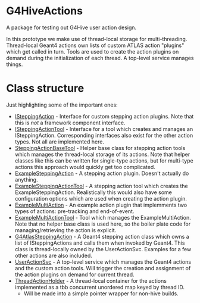 # G4HiveActions
A package for testing out G4Hive user action design.

In this prototype we make use of thread-local storage for multi-threading.
Thread-local Geant4 actions own lists of custom ATLAS action "plugins" which
get called in turn. Tools are used to create the action plugins on demand
during the initialization of each thread. A top-level service manages things.

# Class structure
Just highlighting some of the important ones:

* [ISteppingAction](G4HiveActions/ISteppingAction.h) - Interface for custom
  stepping action plugins. Note that this is _not_ a framework component
  interface.
* [ISteppingActionTool](G4HiveActions/ISteppingActionTool.h) - Interface for a
  tool which creates and manages an ISteppingAction. Corresponding interfaces
  also exist for the other action types. Not all are implemented here.
* [SteppingActionBaseTool](G4HiveActions/SteppingActionBaseTool.h) - Helper
  base class for stepping action tools which manages the thread-local storage
  of its actions. Note that helper classes like this can be written for
  single-type actions, but for multi-type actions this approach would quickly
  get too complicated.
* [ExampleSteppingAction](src/ExampleSteppingAction.h) - A stepping action
  plugin. Doesn't actually do anything.
* [ExampleSteppingActionTool](src/ExampleSteppingActionTool.h) - A stepping
  action tool which creates the ExampleSteppingAction. Realistically this
  would also have some configuration options which are used when creating the
  action plugin.
* [ExampleMultiAction](src/ExampleMultiAction.h) - An example action plugin
  that implemments two types of actions: pre-tracking and end-of-event.
* [ExampleMultiActionTool](src/ExampleMultiActionTool.h) - Tool which manages
  the ExampleMultiAction. Note that no helper base class is used here, so the
  boiler plate code for managing/retrieving the action is explicit.
* [G4AtlasSteppingAction](src/G4AtlasSteppingAction.h) - A Geant4 stepping
  action class which owns a list of ISteppingActions and calls them when
  invoked by Geant4. This class is thread-locally owned by the UserActionSvc.
  Examples for a few other actions are also included.
* [UserActionSvc](src/UserActionSvc.h) - A top-level service which manages
  the Geant4 actions and the custom action tools. Will trigger the creation
  and assignment of the action plugins on demand for current thread.
* [ThreadActionHolder](G4HiveActions/ThreadActionHolder.h) - A thread-local
  container for the actions implemented as a tbb concurrent unordered map
  keyed by thread ID.
  * Will be made into a simple pointer wrapper for non-hive builds.
